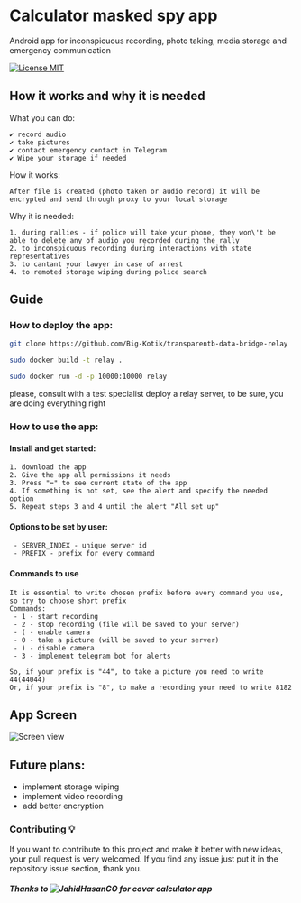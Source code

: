 # Calculator masked spy app

Android app for inconspicuous recording, photo taking, media storage and emergency communication

[![License MIT](https://img.shields.io/badge/license-MIT-blue.svg)](LICENSE)


## How it works and why it is needed

What you can do:
```
✔ record audio 
✔ take pictures
✔ contact emergency contact in Telegram
✔ Wipe your storage if needed
```

How it works:
```
After file is created (photo taken or audio record) it will be encrypted and send through proxy to your local storage
```

Why it is needed:
```
1. during rallies - if police will take your phone, they won\'t be able to delete any of audio you recorded during the rally
2. to inconspicuous recording during interactions with state representatives
3. to cantant your lawyer in case of arrest
4. to remoted storage wiping during police search
```


## Guide

### How to deploy the app:
```bash
git clone https://github.com/Big-Kotik/transparentb-data-bridge-relay

sudo docker build -t relay .

sudo docker run -d -p 10000:10000 relay
```
please, consult with a test specialist deploy a relay server, to be sure, you are doing everything right

### How to use the app:

#### Install and get started:
```
1. download the app
2. Give the app all permissions it needs
3. Press "=" to see current state of the app
4. If something is not set, see the alert and specify the needed option
5. Repeat steps 3 and 4 until the alert "All set up"
```


#### Options to be set by user:
```
 - SERVER_INDEX - unique server id
 - PREFIX - prefix for every command
```
#### Commands to use
```
It is essential to write chosen prefix before every command you use, so try to choose short prefix
Commands:
 - 1 - start recording
 - 2 - stop recording (file will be saved to your server)
 - ( - enable camera 
 - 0 - take a picture (will be saved to your server)
 - ) - disable camera
 - 3 - implement telegram bot for alerts

So, if your prefix is "44", to take a picture you need to write 44(44044)
Or, if your prefix is "8", to make a recording your need to write 8182
```


## App Screen

![Screen view](https://github.com/Big-Kotik/transparent-data-bridge-calculator/blob/master/ART/Calculator.png)

## Future plans:

- implement storage wiping
- implement video recording
- add better encryption


### Contributing 💡
If you want to contribute to this project and make it better with new ideas, your pull request is very welcomed.
If you find any issue just put it in the repository issue section, thank you.


##### Thanks to ![JahidHasanCO](https://github.com/JahidHasanCO) for cover calculator app